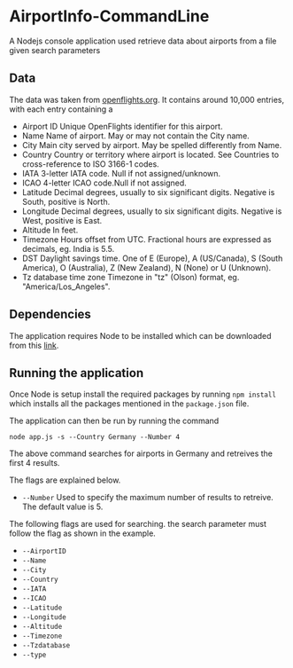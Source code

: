 # AirportInfo-CommandLine
A Nodejs console application used retrieve data about airports from a file given search parameters

## Data 
The data was taken from [openflights.org](https://openflights.org/data.html). It contains around 10,000 entries, with each entry containing a 

* Airport ID	Unique OpenFlights identifier for this airport.
* Name	Name of airport. May or may not contain the City name.
* City	Main city served by airport. May be spelled differently from Name.
* Country	Country or territory where airport is located. See Countries to cross-reference to ISO 3166-1 codes.
* IATA	3-letter IATA code. Null if not assigned/unknown.
* ICAO	4-letter ICAO code.Null if not assigned.
* Latitude	Decimal degrees, usually to six significant digits. Negative is South, positive is North.
* Longitude	Decimal degrees, usually to six significant digits. Negative is West, positive is East.
* Altitude	In feet.
* Timezone	Hours offset from UTC. Fractional hours are expressed as decimals, eg. India is 5.5.
* DST Daylight savings time. One of E (Europe), A (US/Canada), S (South America), O (Australia), Z (New Zealand), N (None) or U (Unknown). 
* Tz database time zone	Timezone in "tz" (Olson) format, eg. "America/Los_Angeles".

## Dependencies
The application requires Node to be installed which can be downloaded from this [link](https://nodejs.org/en/).

## Running the application
Once Node is setup install the required packages by running `npm install` which installs all the packages mentioned in the `package.json` file.

The application can then be run by running the command  

    node app.js -s --Country Germany --Number 4
    
The above command searches for airports in Germany and retreives the first 4 results.

The flags are explained below.

* `--Number` Used to specify the maximum number of results to retreive. The default value is 5.

The following flags are used for searching. the search parameter must follow the flag as shown in the example.
* `--AirportID` 
* `--Name`
* `--City`
* `--Country`
* `--IATA`
* `--ICAO`
* `--Latitude`
* `--Longitude`
* `--Altitude`
* `--Timezone`
* `--Tzdatabase`
* `--type`
